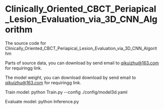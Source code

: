 # Clinically_Oriented_CBCT_Periapical_Lesion_Evaluation_via_3D_CNN_Algorithm
The source code for Clinically_Oriented_CBCT_Periapical_Lesion_Evaluation_via_3D_CNN_Algorithm

Parts of source data, you can download by send email to qikuizhu@163.com for requiringg link.

The model weight, you can download download by send email to qikuizhu@163.com for requiringg link.

Train model:
python Train.py --config ./config/model3d.yaml

Evaluate model:
python Inference.py
